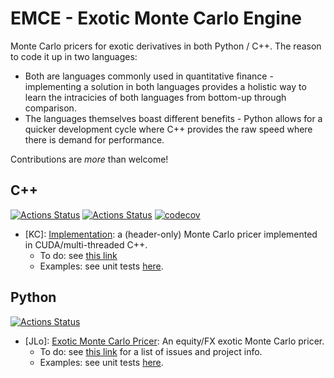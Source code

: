 # EMCE - Exotic Monte Carlo Engine
Monte Carlo pricers for exotic derivatives in both Python / C++. The reason to code it up in two languages: 
* Both are languages commonly used in quantitative finance - implementing a solution in both languages provides a holistic way to learn the intracicies of both languages from bottom-up through comparison.
* The languages themselves boast different benefits - Python allows for a quicker development cycle where C++ provides the raw speed where there is demand for performance.

Contributions are *more* than welcome!

## C++
[![Actions Status](https://github.com/KYLChiu/the-big-learning-repo/workflows/C++/badge.svg)](https://github.com/KYLChiu/the-big-learning-repo/actions)
[![Actions Status](https://github.com/KYLChiu/the-big-learning-repo/workflows/Clang-Format/badge.svg)](https://github.com/KYLChiu/the-big-learning-repo/actions)
[![codecov](https://codecov.io/gh/KYLChiu/the-big-learning-repo/branch/master/graph/badge.svg)](https://codecov.io/gh/KYLChiu/the-big-learning-repo)
* [KC]: [Implementation](https://github.com/KYLChiu/the-big-learning-repo/blob/master/cpp/monte_carlo_pricer/monte_carlo_pricer.cuh): a (header-only) Monte Carlo pricer implemented in CUDA/multi-threaded C++.
  * To do: see [this link](https://github.com/users/KYLChiu/projects/2)
  * Examples: see unit tests [here](https://github.com/KYLChiu/the-big-learning-repo/blob/master/cpp/sandbox/mc_pricer_test.cu).

## Python
[![Actions Status](https://github.com/KYLChiu/the-big-learning-repo/workflows/Python/badge.svg)](https://github.com/KYLChiu/the-big-learning-repo/actions)
* [JLo]: [Exotic Monte Carlo Pricer](https://github.com/KYLChiu/the-big-learning-repo/tree/master/python/ExoticEngine): An equity/FX exotic Monte Carlo pricer.
  * To do: see [this link](https://github.com/users/KYLChiu/projects/1) for a list of issues and project info.
  * Examples: see unit tests [here](https://github.com/KYLChiu/the-big-learning-repo/tree/master/python/sandbox).

